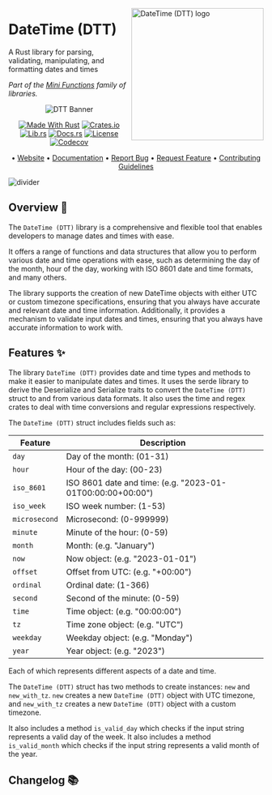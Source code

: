 <!-- markdownlint-disable MD033 MD041 -->

<img src="https://kura.pro/dtt/images/logos/dtt.svg"
alt="DateTime (DTT) logo" height="261" width="261" align="right" />

<!-- markdownlint-enable MD033 MD041 -->

# DateTime (DTT)

A Rust library for parsing, validating, manipulating, and formatting dates and times

*Part of the [Mini Functions][0] family of libraries.*

<!-- markdownlint-disable MD033 MD041 -->
<center>
<!-- markdownlint-enable MD033 MD041 -->

![DTT Banner][banner]

[![Made With Rust][made-with-rust-badge]][14] [![Crates.io][crates-badge]][8] [![Lib.rs][libs-badge]][10] [![Docs.rs][docs-badge]][9] [![License][license-badge]][2] [![Codecov][codecov-badge]][15]

• [Website][1] • [Documentation][9] • [Report Bug][4] • [Request Feature][4] • [Contributing Guidelines][5]

<!-- markdownlint-disable MD033 MD041 -->
</center>
<!-- markdownlint-enable MD033 MD041 -->

![divider][divider]

## Overview 📖

The `DateTime (DTT)` library is a comprehensive and flexible tool that enables developers to manage dates and times with ease.

It offers a range of functions and data structures that allow you to perform various date and time operations with ease, such as determining the day of the month, hour of the day, working with ISO 8601 date and time formats, and many others.

The library supports the creation of new DateTime objects with either UTC or custom timezone specifications, ensuring that you always have accurate and relevant date and time information. Additionally, it provides a mechanism to validate input dates and times, ensuring that you always have accurate information to work with.

## Features ✨

The library `DateTime (DTT)` provides date and time types and methods to make it easier to manipulate dates and times. It uses the serde library to derive the Deserialize and Serialize traits to convert the `DateTime (DTT)` struct to and from various data formats. It also uses the time and regex crates to deal with time conversions and regular expressions respectively.

The `DateTime (DTT)` struct includes fields such as:

| Feature | Description |
| --- | --- |
| `day` | Day of the month: (01-31) |
| `hour` | Hour of the day: (00-23) |
| `iso_8601` | ISO 8601 date and time: (e.g. "2023-01-01T00:00:00+00:00") |
| `iso_week` | ISO week number: (1-53) |
| `microsecond` | Microsecond: (0-999999) |
| `minute` | Minute of the hour: (0-59) |
| `month` | Month: (e.g. "January") |
| `now` | Now object: (e.g. "2023-01-01") |
| `offset` | Offset from UTC: (e.g. "+00:00") |
| `ordinal` | Ordinal date: (1-366) |
| `second` | Second of the minute: (0-59) |
| `time` | Time object: (e.g. "00:00:00") |
| `tz` | Time zone object: (e.g. "UTC") |
| `weekday` | Weekday object: (e.g. "Monday") |
| `year` | Year object: (e.g. "2023") |

Each of which represents different aspects of a date and time.

The `DateTime (DTT)` struct has two methods to create instances: `new` and `new_with_tz`. `new` creates a new `DateTime (DTT)` object with UTC timezone, and `new_with_tz` creates a new `DateTime (DTT)` object with a custom timezone.

It also includes a method `is_valid_day` which checks if the input string represents a valid day of the week. It also includes a method `is_valid_month` which checks if the input string represents a valid month of the year.

[0]: https://minifunctions.com/ "MiniFunctions"
[1]: https://dttlib.com "DateTime (DTT) Library Website"
[2]: https://opensource.org/license/apache-2-0/ "Apache License, Version 2.0"
[4]: https://github.com/sebastienrousseau/dtt/issues "Issues"
[5]: https://github.com/sebastienrousseau/dtt/blob/main/CONTRIBUTING.md "Contributing Instructions"
[8]: https://crates.io/crates/dtt "Crates.io"
[9]: https://docs.rs/dtt "Docs.rs"
[10]: https://lib.rs/crates/dtt "Lib.rs"
[14]: https://www.rust-lang.org "The Rust Programming Language"
[15]: https://codecov.io/gh/sebastienrousseau/dtt "Codecov"

[banner]: https://kura.pro/dtt/images/titles/title-dtt.svg 'DateTime (DTT) banner'
[codecov-badge]: https://img.shields.io/codecov/c/github/sebastienrousseau/dtt?style=for-the-badge&token=X3ZP0K1SGI 'Codecov'
[crates-badge]: https://img.shields.io/crates/v/dtt.svg?style=for-the-badge 'Crates.io badge'
[divider]: https://kura.pro/common/images/elements/divider.svg "divider"
[docs-badge]: https://img.shields.io/docsrs/dtt.svg?style=for-the-badge 'Docs.rs badge'
[libs-badge]: https://img.shields.io/badge/lib.rs-v0.0.7-orange.svg?style=for-the-badge 'Lib.rs badge'
[license-badge]: https://img.shields.io/crates/l/dtt.svg?style=for-the-badge 'License badge'
[made-with-rust-badge]: https://img.shields.io/badge/rust-f04041?style=for-the-badge&labelColor=c0282d&logo=rust 'Made With Rust badge'

## Changelog 📚
